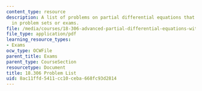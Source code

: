 ```yaml
---
content_type: resource
description: A list of problems on partial differential equations that may be assigned
  in problem sets or exams.
file: /media/courses/18-306-advanced-partial-differential-equations-with-applications-fall-2009/8ac11ffd5411cc10ceba668fc93d2814_MIT18_306f09_assn02_ProblemList20080319.pdf
file_type: application/pdf
learning_resource_types:
- Exams
ocw_type: OCWFile
parent_title: Exams
parent_type: CourseSection
resourcetype: Document
title: 18.306 Problem List
uid: 8ac11ffd-5411-cc10-ceba-668fc93d2814
---
```

